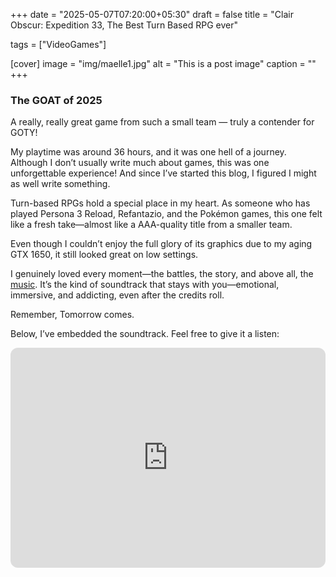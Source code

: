 +++
date = "2025-05-07T07:20:00+05:30"
draft = false
title = "Clair Obscur: Expedition 33, The Best Turn Based RPG ever"

tags = ["VideoGames"]

[cover]
image = "img/maelle1.jpg"
alt = "This is a post image"
caption = ""
+++

### The GOAT of 2025

A really, really great game from such a small team — truly a contender for GOTY!

My playtime was around 36 hours, and it was one hell of a journey.
Although I don’t usually write much about games, this was one unforgettable experience!
And since I’ve started this blog, I figured I might as well write something.

Turn-based RPGs hold a special place in my heart.
As someone who has played Persona 3 Reload, Refantazio, and the Pokémon games, this one felt like a fresh take—almost like a AAA-quality title from a smaller team.

Even though I couldn’t enjoy the full glory of its graphics due to my aging GTX 1650, it still looked great on low settings.

I genuinely loved every moment—the battles, the story, and above all, the [music](https://open.spotify.com/album/5epJvt9jHbYI1j6WqCppGc?si=l_DMjew8R22zp-vAVdP6HQ).
It’s the kind of soundtrack that stays with you—emotional, immersive, and addicting, even after the credits roll.

Remember, Tomorrow comes.

Below, I’ve embedded the soundtrack. Feel free to give it a listen:

<iframe style="border-radius:12px" src="https://open.spotify.com/embed/album/5epJvt9jHbYI1j6WqCppGc?utm_source=generator&theme=0" width="100%" height="352" frameBorder="0" allowfullscreen="" allow="autoplay; clipboard-write; encrypted-media; fullscreen; picture-in-picture" loading="lazy"></iframe>